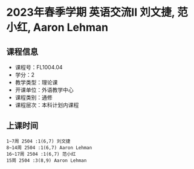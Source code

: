 # 2023年春季学期 英语交流II 刘文捷, 范小红, Aaron Lehman






## 课程信息

- 课程号：FL1004.04
- 学分：2
- 教学类型：理论课
- 开课单位：外语教学中心
- 课程类别：通修
- 课程层次：本科计划内课程

## 上课时间

```
1~7周 2504 :1(6,7) 刘文捷
8~14周 2504 :1(6,7) Aaron Lehman
16~17周 2504 :1(6,7) 范小红
15周 2504 :3(8,9) Aaron Lehman
```

